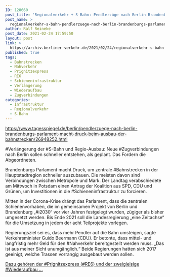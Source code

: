 ```yaml
---
ID: 128660
post_title: 'Regionalverkehr + S-Bahn: Pendlerzüge nach Berlin Brandenburgs Parlament macht Druck beim Ausbau der Bahnstrecken, aus Der Tagesspiegel'
post_name: >
  regionalverkehr-s-bahn-pendlerzuege-nach-berlin-brandenburgs-parlament-macht-druck-beim-ausbau-der-bahnstrecken-aus-der-tagesspiegel
author: Ralf Reineke
post_date: 2021-02-24 17:59:50
layout: post
link: >
  https://archiv.berliner-verkehr.de/2021/02/24/regionalverkehr-s-bahn-pendlerzuege-nach-berlin-brandenburgs-parlament-macht-druck-beim-ausbau-der-bahnstrecken-aus-der-tagesspiegel/
published: true
tags:
  - Bahnstrecken
  - Nahverkehr
  - Prignitzexpress
  - RE6
  - Schieneninfrastruktur
  - Verlängerung
  - Wiederaufbau
  - Zugverbindungen
categories:
  - Infrastruktur
  - Regionalverkehr
  - S-Bahn
---
```

https://www.tagesspiegel.de/berlin/pendlerzuege-nach-berlin-brandenburgs-parlament-macht-druck-beim-ausbau-der-bahnstrecken/26948252.html

#Verlängerung der #S-Bahn und Regio-Ausbau: Neue #Zugverbindungen nach Berlin sollen schneller entstehen, als geplant. Das Fordern die Abgeordneten.

Brandenburgs Parlament macht Druck, um zentrale #Bahnstrecken in der Hauptstadtregion schneller auszubauen. Die meisten davon sind Verbindungen zwischen Metropole und Mark. Der Landtag verabschiedete am Mittwoch in Potsdam einen Antrag der Koalition aus SPD, CDU und Grünen, um Investitionen in die #Schieneninfrastruktur zu forcieren.

Mitten in der Corona-Krise drängt das Parlament, dass die zentralen Schienenvorhaben, die im gemeinsamen Projekt von Berlin und Brandenburg „#i2030“ vor vier Jahren festgelegt wurden, zügiger als bisher umgesetzt werden. Bis Ende 2021 soll die Landesregierung „eine Zeitachse“ für die Umsetzung in jedem der acht Teilprojekte vorlegen.

Regierungsziel sei es, dass mehr Pendler auf die Bahn umsteigen, sagte Verkehrsminister Guido Beermann (CDU). Er betonte, dass mittel- und langfristig mehr Geld für den #Nahverkehr bereitgestellt werden muss. „Das ist aus meiner Sicht unumgänglich.“ Beide Regierungen hatten sich 2017 geeinigt, welche Trassen vorrangig ausgebaut werden sollen.

<a href="https://www.tagesspiegel.de/berlin/pendlerzuege-nach-berlin-brandenburgs-parlament-macht-druck-beim-ausbau-der-bahnstrecken/26948252.html">Dazu gehören der #Prignitzexpress (#RE6) und der zweigleisige #Wiederaufbau ...</a>